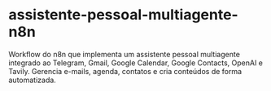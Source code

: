 # assistente-pessoal-multiagente-n8n
Workflow do n8n que implementa um assistente pessoal multiagente integrado ao Telegram, Gmail, Google Calendar, Google Contacts, OpenAI e Tavily.  Gerencia e-mails, agenda, contatos e cria conteúdos de forma automatizada.
